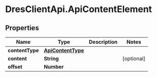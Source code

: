 # DresClientApi.ApiContentElement

## Properties

Name | Type | Description | Notes
------------ | ------------- | ------------- | -------------
**contentType** | [**ApiContentType**](ApiContentType.md) |  | 
**content** | **String** |  | [optional] 
**offset** | **Number** |  | 


